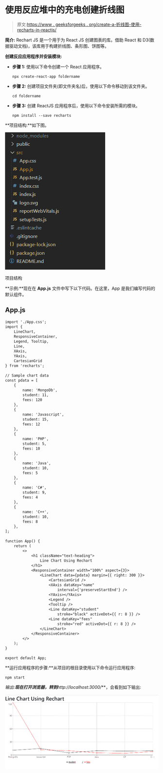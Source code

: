 # 使用反应堆中的充电创建折线图

> 原文:[https://www . geeksforgeeks . org/create-a-折线图-使用-recharts-in-reactjs/](https://www.geeksforgeeks.org/create-a-line-chart-using-recharts-in-reactjs/)

**简介:** Rechart JS 是一个用于为 React JS 创建图表的库。借助 React 和 D3(数据驱动文档)，该库用于构建折线图、条形图、饼图等。

**创建反应应用程序并安装模块:**

*   **步骤 1:** 使用以下命令创建一个 React 应用程序。

    ```
    npx create-react-app foldername
    ```

*   **步骤 2:** 创建项目文件夹(即文件夹名)后，使用以下命令移动到该文件夹。

    ```
    cd foldername
    ```

*   **步骤 3:** 创建 ReactJS 应用程序后，使用以下命令安装所需的模块。

    ```
    npm install --save recharts
    ```

**项目结构:**如下图。

![](img/f04ae0d8b722a9fff0bd9bd138b29c23.png)

项目结构

**示例:**现在在 **App.js** 文件中写下以下代码。在这里，App 是我们编写代码的默认组件。

## App.js

```
import './App.css';
import {
    LineChart,
    ResponsiveContainer,
    Legend, Tooltip,
    Line,
    XAxis,
    YAxis,
    CartesianGrid
} from 'recharts';

// Sample chart data
const pdata = [
    {
        name: 'MongoDb',
        student: 11,
        fees: 120
    },
    {
        name: 'Javascript',
        student: 15,
        fees: 12
    },
    {
        name: 'PHP',
        student: 5,
        fees: 10
    },
    {
        name: 'Java',
        student: 10,
        fees: 5
    },
    {
        name: 'C#',
        student: 9,
        fees: 4
    },
    {
        name: 'C++',
        student: 10,
        fees: 8
    },
];

function App() {
    return (
        <>
            <h1 className="text-heading">
                Line Chart Using Rechart
            </h1>
            <ResponsiveContainer width="100%" aspect={3}>
                <LineChart data={pdata} margin={{ right: 300 }}>
                    <CartesianGrid />
                    <XAxis dataKey="name" 
                        interval={'preserveStartEnd'} />
                    <YAxis></YAxis>
                    <Legend />
                    <Tooltip />
                    <Line dataKey="student"
                        stroke="black" activeDot={{ r: 8 }} />
                    <Line dataKey="fees"
                        stroke="red" activeDot={{ r: 8 }} />
                </LineChart>
            </ResponsiveContainer>
        </>
    );
}

export default App;
```

**运行应用程序的步骤:**从项目的根目录使用以下命令运行应用程序:

```
npm start
```

**输出:**现在打开浏览器，转到***http://localhost:3000/***，会看到如下输出:

![](img/e32c413e998672fc40d84da94569fd5d.png)